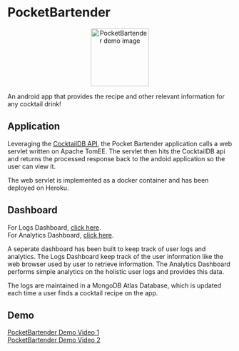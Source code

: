 # PocketBartender
<p align="center">
<img width="130" alt="PocketBartender demo image" src="https://user-images.githubusercontent.com/5216467/147710259-9e4031ec-79f1-4631-8678-1fbe4abe463b.png"> </p>
An android app that provides the recipe and other relevant information for any cocktail drink!

## Application

Leveraging the [CocktailDB API](https://www.thecocktaildb.com/api.php), the Pocket Bartender application calls a web servlet written on Apache TomEE. The servlet then hits the CocktailDB api and returns the processed response back to the andoid application so the user can view it.

The web servlet is implemented as a docker container and has been deployed on Heroku.

## Dashboard

For Logs Dashboard, [click here](https://floating-oasis-02268.herokuapp.com/logs). <br />
For Analytics Dashboard, [click here](https://floating-oasis-02268.herokuapp.com/analytics).


A seperate dashboard has been built to keep track of user logs and analytics. The Logs Dashboard keep track of the user information like the web browser used by user to retrieve information. The Analytics Dashboard performs simple analytics on the holistic user logs and provides this data.

The logs are maintained in a MongoDB Atlas Database, which is updated each time a user finds a cocktail recipe on the app. 

## Demo

[PocketBartender Demo Video 1](https://www.youtube.com/watch?v=E-n0fOiNluU) <br />
[PocketBartender Demo Video 2](https://www.youtube.com/watch?v=5jQaZ7yFnx)

